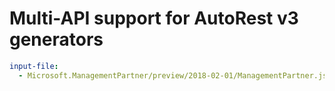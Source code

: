 # Multi-API support for AutoRest v3 generators

``` yaml $(enable-multi-api)
input-file:
  - Microsoft.ManagementPartner/preview/2018-02-01/ManagementPartner.json
```
